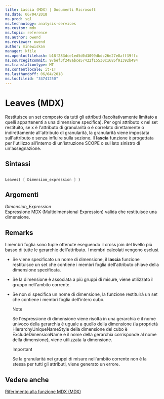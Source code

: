 ```yaml
---
title: Lascia (MDX) | Documenti Microsoft
ms.date: 06/04/2018
ms.prod: sql
ms.technology: analysis-services
ms.custom: mdx
ms.topic: reference
ms.author: owend
ms.reviewer: owend
author: minewiskan
manager: kfile
ms.openlocfilehash: b18f283dce1ed5d0d3099dbdc26e27e8aff39ffc
ms.sourcegitcommit: 97bef3f248abce57422f15530c1685f91392b494
ms.translationtype: MT
ms.contentlocale: it-IT
ms.lasthandoff: 06/04/2018
ms.locfileid: "34741250"
---
```

# <a name="leaves-mdx"></a>Leaves (MDX)


  Restituisce un set composto da tutti gli attributi (facoltativamente limitato a quelli appartenenti a una dimensione specifica). Per ogni attributo x nel set restituito, se x è l'attributo di granularità o è correlato direttamente o indirettamente all'attributo di granularità, la granularità viene impostata sull'attributo x senza influire sulla sezione. Il **lascia** funzione è progettata per l'utilizzo all'interno di un'istruzione SCOPE o sul lato sinistro di un'assegnazione.  
  
## <a name="syntax"></a>Sintassi  
  
```  
  
Leaves( [ Dimension_expression ] )  
```  
  
## <a name="arguments"></a>Argomenti  
 *Dimension_Expression*  
 Espressione MDX (Multidimensional Expression) valida che restituisce una dimensione.  
  
## <a name="remarks"></a>Remarks  
 I membri foglia sono tuple ottenute eseguendo il cross join del livello più basso di tutte le gerarchie dell'attributo. I membri calcolati vengono esclusi.  
  
-   Se viene specificato un nome di dimensione, il **lascia** funzione restituisce un set che contiene i membri foglia dell'attributo chiave della dimensione specificata.  
  
-   Se la dimensione è associata a più gruppi di misure, viene utilizzato il gruppo nell'ambito corrente.  
  
-   Se non si specifica un nome di dimensione, la funzione restituirà un set che contiene i membri foglia dell'intero cubo.  
  
    > [!NOTE]  
    >  Se l'espressione di dimensione viene risolta in una gerarchia e il nome univoco della gerarchia è uguale a quello della dimensione (la proprietà HierarchyUniqueNameStyle della dimensione del cubo è ExcludeDimensionName e il nome della gerarchia corrisponde al nome della dimensione), viene utilizzata la dimensione.  
  
    > [!IMPORTANT]  
    >  Se la granularità nei gruppi di misure nell'ambito corrente non è la stessa per tutti gli attributi, viene generato un errore.  
  
## <a name="see-also"></a>Vedere anche  
 [Riferimento alla funzione MDX &#40;MDX&#41;](../mdx/mdx-function-reference-mdx.md)  
  
  
